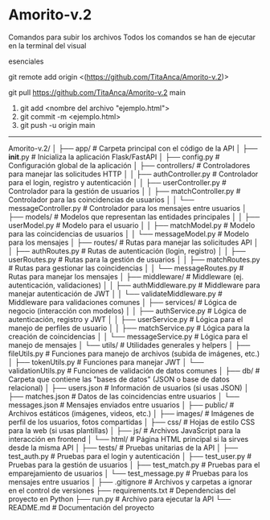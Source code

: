 # Amorito-v.2

Comandos para subir los archivos
Todos los comandos se han de ejecutar en la terminal del visual

esenciales


git remote add origin <(https://github.com/TitaAnca/Amorito-v.2)>

git pull <https://github.com/TitaAnca/Amorito-v.2> main

1. git add <nombre del archivo "ejemplo.html">
2. git commit -m <ejemplo.html>
3. git push -u origin main

-------------------------------------------------------------------------------------------

Amorito-v.2/
│
├── app/                     # Carpeta principal con el código de la API
│   ├── __init__.py          # Inicializa la aplicación Flask/FastAPI
│   ├── config.py            # Configuración global de la aplicación
│   ├── controllers/         # Controladores para manejar las solicitudes HTTP
│   │   ├── authController.py      # Controlador para el login, registro y autenticación
│   │   ├── userController.py      # Controlador para la gestión de usuarios
│   │   ├── matchController.py     # Controlador para las coincidencias de usuarios
│   │   └── messageController.py   # Controlador para los mensajes entre usuarios
│   ├── models/              # Modelos que representan las entidades principales
│   │   ├── userModel.py         # Modelo para el usuario
│   │   ├── matchModel.py        # Modelo para las coincidencias de usuarios
│   │   └── messageModel.py      # Modelo para los mensajes
│   ├── routes/              # Rutas para manejar las solicitudes API
│   │   ├── authRoutes.py        # Rutas de autenticación (login, registro)
│   │   ├── userRoutes.py        # Rutas para la gestión de usuarios
│   │   ├── matchRoutes.py       # Rutas para gestionar las coincidencias
│   │   └── messageRoutes.py     # Rutas para manejar los mensajes
│   ├── middleware/          # Middleware (ej. autenticación, validaciones)
│   │   ├── authMiddleware.py    # Middleware para manejar autenticación de JWT
│   │   └── validateMiddleware.py  # Middleware para validaciones comunes
│   ├── services/            # Lógica de negocio (interacción con modelos)
│   │   ├── authService.py       # Lógica de autenticación, registro y JWT
│   │   ├── userService.py       # Lógica para el manejo de perfiles de usuario
│   │   ├── matchService.py      # Lógica para la creación de coincidencias
│   │   └── messageService.py    # Lógica para el manejo de mensajes
│   └── utils/               # Utilidades generales y helpers
│       ├── fileUtils.py       # Funciones para manejo de archivos (subida de imágenes, etc.)
│       ├── tokenUtils.py      # Funciones para manejar JWT
│       └── validationUtils.py  # Funciones de validación de datos comunes
│
├── db/                      # Carpeta que contiene las "bases de datos" (JSON o base de datos relacional)
│   ├── users.json            # Información de usuarios (si usas JSON)
│   ├── matches.json          # Datos de las coincidencias entre usuarios
│   └── messages.json         # Mensajes enviados entre usuarios
│
├── public/                  # Archivos estáticos (imágenes, videos, etc.)
│   ├── images/              # Imágenes de perfil de los usuarios, fotos compartidas
│   ├── css/                 # Hojas de estilo CSS para la web (si usas plantillas)
│   ├── js/                  # Archivos JavaScript para la interacción en frontend
│   └── html/           # Página HTML principal si la sirves desde la misma API
│
├── tests/                   # Pruebas unitarias de la API
│   ├── test_auth.py         # Pruebas para el login y autenticación
│   ├── test_user.py         # Pruebas para la gestión de usuarios
│   ├── test_match.py        # Pruebas para el emparejamiento de usuarios
│   └── test_message.py      # Pruebas para los mensajes entre usuarios
│
├── .gitignore               # Archivos y carpetas a ignorar en el control de versiones
├── requirements.txt         # Dependencias del proyecto en Python
├── run.py                   # Archivo para ejecutar la API
└── README.md                # Documentación del proyecto


